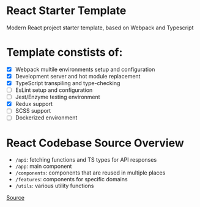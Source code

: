 # React Starter Template
Modern React project starter template, based on Webpack and Typescript

# Template constists of:
- [x] Webpack multile environments setup and configuration
- [x] Development server and hot module replacement
- [x] TypeScript transpiling and type-checking
- [ ] EsLint setup and configuration
- [ ] Jest/Enzyme testing environment
- [x] Redux support
- [ ] SCSS support
- [ ] Dockerized environment

# React Codebase Source Overview
- `/api`: fetching functions and TS types for API responses
- `/app`: main <App> component
- `/components`: components that are reused in multiple places
- `/features`: components for specific domains
- `/utils`: various utility functions

[Source](https://redux-toolkit.js.org/tutorials/advanced-tutorial)

